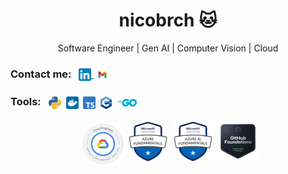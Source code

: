 <h1 align="center">nicobrch 🐱</h1>

<p align="center">Software Engineer | Gen AI | Computer Vision | Cloud</p>

<h3>Contact me:
    <a href="https://www.linkedin.com/in/nicobrch/">
        <img src="public/logos/linkedin.webp" alt="Linkedin" height="20" style="vertical-align: middle; margin-left: 0.5rem;">
    </a>
    <a href="mailto:nicolas.brch@gmail.com">
        <img src="public/logos/mail.webp" alt="Linkedin" height="20" style="vertical-align: middle; margin-left: 0.25rem;">
    </a>
</h3>

<h3>Tools:
    <img src="public/logos/python.webp" alt="Python" height="20" style="vertical-align: middle; margin-left: 0.5rem;">
    <img src="public/logos/docker.webp" alt="Docker" height="20" style="vertical-align: middle; margin-left: 0.25rem;">
    <img src="public/logos/ts.webp" alt="Typescript" height="20" style="vertical-align: middle; margin-left: 0.25rem;">
    <img src="public/logos/cpp.webp" alt="C++" height="20" style="vertical-align: middle; margin-left: 0.25rem;">
    <img src="public/logos/golang.webp" alt="GoLang" height="12" style="vertical-align: middle; margin-left: 0.25rem;">
</h3>

<div align="center">
    <img src="public/certs/gcp_ace.webp" alt="Python" height="64" style="vertical-align: middle; margin-left: 0.5rem; margin-top: 0.5rem">
    <img src="public/certs/az900.webp" alt="Docker" height="64" style="vertical-align: middle; margin-left: 0.25rem;">
    <img src="public/certs/ai900.webp" alt="Typescript" height="64" style="vertical-align: middle; margin-left: 0.25rem;">
    <img src="public/certs/gitfnd.webp" alt="Typescript" height="64" style="vertical-align: middle; margin-left: 0.25rem;">
<div>